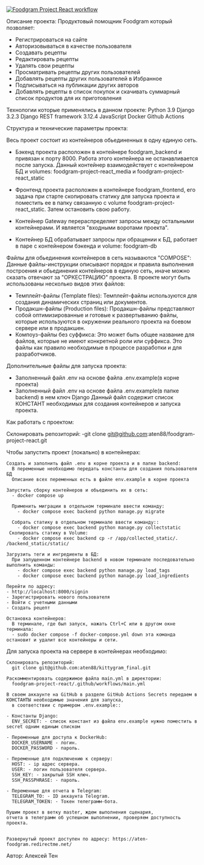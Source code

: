 [![Foodgram Project React workflow](https://github.com/aten88/foodgram-project-react/actions/workflows/main.yml/badge.svg)](https://github.com/aten88/foodgram-project-react/actions/workflows/main.yml)


Описание проекта:
Продуктовый помощник Foodgram который позволяет:
- Регистрироваться на сайте
- Авторизовываться в качестве пользователя
- Создавать рецепты
- Редактировать рецепты
- Удалять свои рецепты
- Просматривать рецепты других пользователей
- Добавлять рецепты других пользователей в Избранное
- Подписываться на публикации других авторов
- Добавлять рецепты в список покупок и скачивать суммарный список продуктов для их приготовления

Технологии которые применялись в данном проекте:
Python 3.9
Django 3.2.3
Django REST framework 3.12.4
JavaScript
Docker
Github Actions

Структура и технические параметры проекта:

  Весь проект состоит из контейнеров обьединенных в одну единую сеть.
  - Бэкенд проекта расположен в контейнере foodgram_backend и привязан к порту 8000. 
    Работа этого контейнера не останавливается после запуска.
    Данный контейнер взаимодействует с контейнером БД и volumes: foodgram-project-react_media и foodgram-project-react_static

  - Фронтенд проекта расположен в контейнере foodgram_frontend, его задача при старте скопировать статику для запуска проекта
    и поместить ее в папку связанную с volume foodgram-project-react_static. Затем остановить свою работу.

  - Контейнер Gateway перераспределяет запросы между остальными контейнерами. И является "входными воротами проекта".

  - Контейнер БД обрабатывает запросы при обращении к БД, работает в паре с контейнером бэкенда и volume: foodgram-db

  Файлы для обьединения контейнеров в сеть называются "COMPOSE":
  Данные файлы-инструкции описывают порядок и правила выполнения построения и обьединения контейнеров в единую сеть,
  иначе можно сказать отвечают за "ОРКЕСТРАЦИЮ" проекта. В проекте могут быть использованы несколько видов этих файлов:
   - Темплейт-файлы (Template files): Темплейт-файлы используются для создания динамических страниц или документов.
   - Продакшн-файлы (Production files): Продакшн-файлы представляют собой оптимизированные и готовые к развертыванию файлы, 
     которые используются в окружении реального проекта на боевом сервере или в продакшен.
   - Компоуз-файлы без суффикса: Это может быть общее название для файлов, которые не имеют конкретной роли или суффикса.
     Это файлы как правило необходимые в процессе разработки и для разработчиков.

  Дополнительные файлы для запуска проекта:
   - Заполненный файл .env на основе файла .env.example(в корне проекта)
   - Заполненный файл .env на основе файла .env.example(в папке backend) в нем ключ Django
     Данный файл содержит список КОНСТАНТ необходимых для создания контейнеров и запуска проекта.

Как работать с проектом:

Склонировать репозиторий:
  -git clone git@github.com:aten88/foodgram-project-react.git

  Чтобы запустить проект (локально) в контейнерах:

    Создать и заполнить файл .env в корне проекта и в папке backend:
      В переменные необходимо передать константы для создания пользователя БД
      Описание всех переменных есть в файле env.example в корне проекта

    Запустить сборку контейнеров и обьединить их в сеть:
      - docker compose up

      Применить миграции в отдельном терминале ввести команду:
        - docker compose exec backend python manage.py migrate

      Собрать статику в отдельном терминале ввести команду::
        - docker compose exec backend python manage.py collectstatic
     Скопировать статику в Volume:
        - docker compose exec backend cp -r /app/collected_static/. /backend_static/static/

    Загрузить теги и ингредиенты в БД:
      При запущенном контейнере backend в новом терминале последовательно выполнить команды:
        - docker compose exec backend python manage.py load_tags
        - docker compose exec backend python manage.py load_ingredients

    Перейти по адресу:
    - http://localhost:8000/signin
    - Зарегистрировать нового пользователя
    - Войти с учетными данными
    - Создать рецепт

    Остановка контейнеров:
      В терминале, где был запуск, нажать Ctrl+С или в другом окне терминала:
      - sudo docker compose -f docker-compose.yml down эта команда остановит и удалит все контейнеры и сети.

  
  Для запуска проекта на сервере в контейнерах необходимо:

    Склонировать репозиторий:
      git clone git@github.com:aten88/kittygram_final.git

    Раскомментировать содержимое файла main.yml в директории:
      foodgram-project-react/.github/workflows/main.yml

    В своем аккаунте на GitHub в разделе GitHub Actions Secrets передаем в КОНСТАНТЫ необходимые значения для запуска, 
      в соответствии с примером .env.example::

    - Константы Django:
      ENV_SECRET: - список констант из файла env.example нужно поместить в secret одним единым списком

    - Переменные для доступа к DockerHub:
      DOCKER_USERNAME - логин.
      DOCKER_PASSWORD - пароль.

    - Переменные для подключению к серверу:
      HOST: - ip адрес сервера.
      USER: - логин пользователя сервера.
      SSH_KEY: - закрытый SSH ключ.
      SSH_PASSPHRASE: - пароль.

    - Переменные для отчета в Telegram:
      TELEGRAM_TO: - ID аккаунта Telegram.
      TELEGRAM_TOKEN: - Токен телеграмм-бота.

    Пушим проект в ветку master, ждем выполнения сценария,
    отчета в телеграмм об успешном выполнении, проверяем доступность проекта.


    Развернутый проект доступен по адресу: https://aten-foodgram.redirectme.net/

Автор:
Алексей Тен
